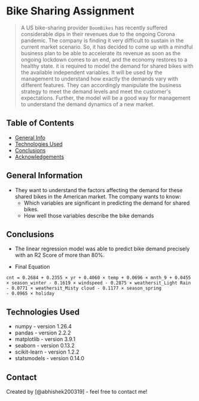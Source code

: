# Bike Sharing Assignment

> A US bike-sharing provider `BoomBikes` has recently suffered considerable dips in their revenues due to the ongoing Corona pandemic. The company is finding it very difficult to sustain in the current market scenario. So, it has decided to come up with a mindful business plan to be able to accelerate its revenue as soon as the ongoing lockdown comes to an end, and the economy restores to a healthy state.
>  it is  required to model the demand for shared bikes with the available independent variables. It will be used by the management to understand how exactly the demands vary with different features. They can accordingly manipulate the business strategy to meet the demand levels and meet the customer's expectations. Further, the model will be a good way for management to understand the demand dynamics of a new market.

## Table of Contents

- [General Info](#general-information)
- [Technologies Used](#technologies-used)
- [Conclusions](#conclusions)
- [Acknowledgements](#acknowledgements)


## General Information

* They want to understand the factors affecting the demand for these shared bikes in the American market. The company wants to know:
    * Which variables are significant in predicting the demand for shared bikes.
    * How well those variables describe the bike demands


## Conclusions

-  The linear regression model was able to predict bike demand precisely with an R2 Score of more than 80%.

- Final Equation
```
cnt = 0.2684 + 0.2355 × yr + 0.4060 × temp + 0.0696 × mnth_9 + 0.0455 × season_winter - 0.1619 × windspeed - 0.2875 × weathersit_Light Rain - 0.0771 × weathersit_Misty cloud - 0.1177 × season_spring
- 0.0965 × holiday 
```


## Technologies Used

- numpy - version 1.26.4
- pandas - version 2.2.2
- matplotlib - version 3.9.1
- seaborn - version 0.13.2
- scikit-learn - version 1.2.2
- statsmodels - version 0.14.0


## Contact

Created by [@abhishek200319] - feel free to contact me!

